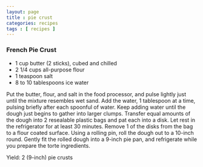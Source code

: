```yaml
---
layout: page
title : pie crust
categories: recipes
tags : [ recipes ]
---
```


### French Pie Crust

* 1 cup butter (2 sticks), cubed and chilled
* 2 1/4 cups all-purpose flour
* 1 teaspoon salt
* 8 to 10 tablespoons ice water

Put the butter, flour, and salt in the food processor, and pulse lightly just until the mixture resembles wet sand. Add the water, 1 tablespoon at a time, pulsing briefly after each spoonful of water. Keep adding water until the dough just begins to gather into larger clumps. Transfer equal amounts of the dough into 2 resealable plastic bags and pat each into a disk. Let rest in the refrigerator for at least 30 minutes. Remove 1 of the disks from the bag to a flour coated surface. Using a rolling pin, roll the dough out to a 10-inch round. Gently fit the rolled dough into a 9-inch pie pan, and refrigerate while you prepare the torte ingredients.

Yield: 2 (9-inch) pie crusts


